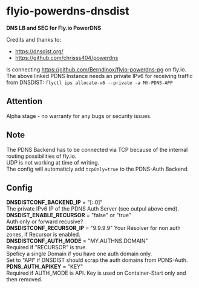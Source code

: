 # flyio-powerdns-dnsdist
**DNS LB and SEC for Fly.io PowerDNS**

Credits and thanks to:
 - https://dnsdist.org/  
 - https://github.com/chrisss404/powerdns  


Is connecting https://github.com/Berndinox/flyio-powerdns-pg on fly.io.    
The above linked PDNS Instance needs an private IPv6 for receiving traffic from DNSDIST: `flyctl ips allocate-v6 --private -a MY-PDNS-APP`  

## Attention
Alpha stage - no warranty for any bugs or security issues.

## Note
The PDNS Backend has to be connected via TCP because of the internal routing possibilities of fly.io.  
UDP is not working at time of writing.  
The config will automaticly add  `tcpOnly=true` to the PDNS-Auth Backend.  

## Config
**DNSDISTCONF_BACKEND_IP** = "[::0]"  
The private IPv6 IP of the PDNS Auth Server (see outpul above cmd).  
**DNSDIST_ENABLE_RECURSOR** = "false" or "true"  
Auth only or forward recusive?  
**DNSDISTCONF_RECURSOR_IP** = "9.9.9.9"
Your Resolver for non auth zones, if Recursor is enabled.  
**DNSDISTCONF_AUTH_MODE** = "MY.AUTHNS.DOMAIN"  
Required if "RECURSOR" is true.  
Speficy a single Domain if you have one auth domain only.  
Set to "API" if DNSDIST should scrap the auth domains from PDNS-Auth.  
**PDNS_AUTH_APIKEY** = "KEY"  
Required if AUTH_MODE is API. Key is used on Container-Start only and then removed.  
